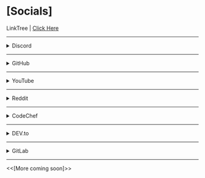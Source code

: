 # [Socials]
LinkTree | [Click Here](https://linktr.ee/exoad)

___
<details>
    <summary>Discord</summary>

    ex-exoad#9292
</details>

___
<details>
    <summary>GitHub</summary>

    https://github.com/exoad
</details>

___
<details>
    <summary>YouTube</summary>

    https://www.youtube.com/channel/UCIfv7sIqmww_5Ggn9HOkbIg
</details>

___
<details>
    <summary>Reddit</summary>

    https://www.reddit.com/user/Chunkyfungus123
</details>

___

<details>
    <summary>CodeChef</summary>

    https://www.codechef.com/users/exoad
</details>

___

<details>
    <summary>DEV.to</summary>
    
    https://dev.to/exoad
</details>

___

<details>
    <summary>GitLab</summary>
    
    https://gitlab.com/exoad
</details>

___

<<[More coming soon]>>
